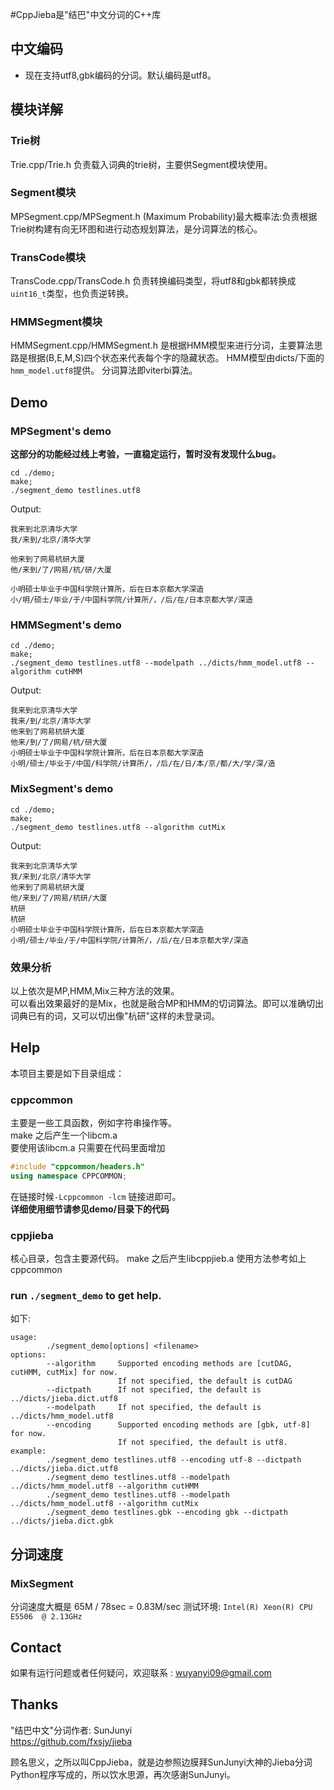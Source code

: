 #CppJieba是"结巴"中文分词的C++库

## 中文编码
* 现在支持utf8,gbk编码的分词。默认编码是utf8。  

## 模块详解

### Trie树
Trie.cpp/Trie.h 负责载入词典的trie树，主要供Segment模块使用。

### Segment模块

MPSegment.cpp/MPSegment.h 
(Maximum Probability)最大概率法:负责根据Trie树构建有向无环图和进行动态规划算法，是分词算法的核心。

### TransCode模块

TransCode.cpp/TransCode.h 负责转换编码类型，将utf8和gbk都转换成`uint16_t`类型，也负责逆转换。

### HMMSegment模块

HMMSegment.cpp/HMMSegment.h
是根据HMM模型来进行分词，主要算法思路是根据(B,E,M,S)四个状态来代表每个字的隐藏状态。
HMM模型由dicts/下面的`hmm_model.utf8`提供。
分词算法即viterbi算法。

## Demo

### MPSegment's demo

__这部分的功能经过线上考验，一直稳定运行，暂时没有发现什么bug。__

```
cd ./demo;
make;
./segment_demo testlines.utf8
```

Output:
```
我来到北京清华大学
我/来到/北京/清华大学

他来到了网易杭研大厦
他/来到/了/网易/杭/研/大厦

小明硕士毕业于中国科学院计算所，后在日本京都大学深造
小/明/硕士/毕业/于/中国科学院/计算所/，/后/在/日本京都大学/深造
```

### HMMSegment's demo

```
cd ./demo;
make;
./segment_demo testlines.utf8 --modelpath ../dicts/hmm_model.utf8 --algorithm cutHMM
```

Output:
```
我来到北京清华大学
我来/到/北京/清华大学
他来到了网易杭研大厦
他来/到/了/网易/杭/研大厦
小明硕士毕业于中国科学院计算所，后在日本京都大学深造
小明/硕士/毕业于/中国/科学院/计算所/，/后/在/日/本/京/都/大/学/深/造
```

### MixSegment's demo
```
cd ./demo;
make;
./segment_demo testlines.utf8 --algorithm cutMix
```

Output:
```
我来到北京清华大学
我/来到/北京/清华大学
他来到了网易杭研大厦
他/来到/了/网易/杭研/大厦
杭研
杭研
小明硕士毕业于中国科学院计算所，后在日本京都大学深造
小明/硕士/毕业/于/中国科学院/计算所/，/后/在/日本京都大学/深造
```

### 效果分析

以上依次是MP,HMM,Mix三种方法的效果。  
可以看出效果最好的是Mix，也就是融合MP和HMM的切词算法。即可以准确切出词典已有的词，又可以切出像"杭研"这样的未登录词。

## Help

本项目主要是如下目录组成：

### cppcommon 

主要是一些工具函数，例如字符串操作等。    
make 之后产生一个libcm.a    
要使用该libcm.a 只需要在代码里面增加  
```cpp
#include "cppcommon/headers.h"  
using namespace CPPCOMMON;  
``` 
在链接时候`-Lcppcommon -lcm` 链接进即可。  
__详细使用细节请参见demo/目录下的代码__  

### cppjieba
核心目录，包含主要源代码。
make 之后产生libcppjieb.a
使用方法参考如上cppcommon



### run `./segment_demo` to get help.

如下:
```
usage:
        ./segment_demo[options] <filename>
options:
        --algorithm     Supported encoding methods are [cutDAG, cutHMM, cutMix] for now.
                        If not specified, the default is cutDAG
        --dictpath      If not specified, the default is ../dicts/jieba.dict.utf8
        --modelpath     If not specified, the default is ../dicts/hmm_model.utf8
        --encoding      Supported encoding methods are [gbk, utf-8] for now.
                        If not specified, the default is utf8.
example:
        ./segment_demo testlines.utf8 --encoding utf-8 --dictpath ../dicts/jieba.dict.utf8
        ./segment_demo testlines.utf8 --modelpath ../dicts/hmm_model.utf8 --algorithm cutHMM
        ./segment_demo testlines.utf8 --modelpath ../dicts/hmm_model.utf8 --algorithm cutMix
        ./segment_demo testlines.gbk --encoding gbk --dictpath ../dicts/jieba.dict.gbk

```

## 分词速度

### MixSegment

分词速度大概是 65M / 78sec = 0.83M/sec
测试环境: `Intel(R) Xeon(R) CPU  E5506  @ 2.13GHz`


## Contact

如果有运行问题或者任何疑问，欢迎联系 : wuyanyi09@gmail.com

## Thanks

"结巴中文"分词作者: SunJunyi  
https://github.com/fxsjy/jieba

顾名思义，之所以叫CppJieba，就是边参照边膜拜SunJunyi大神的Jieba分词Python程序写成的，所以饮水思源，再次感谢SunJunyi。


